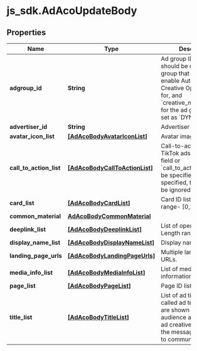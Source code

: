 # js_sdk.AdAcoUpdateBody

## Properties
Name | Type | Description | Notes
------------ | ------------- | ------------- | -------------
**adgroup_id** | **String** | Ad group ID. The ID should be of the ad group that you will enable Automated Creative Optimization for, and &#x60;creative_material_mode&#x60; for the ad group must be set as &#x60;DYNAMIC&#x60;. | [optional] 
**advertiser_id** | **String** | Advertiser ID.  | [required] 
**avatar_icon_list** | [**[AdAcoBodyAvatarIconList]**](AdAcoBodyAvatarIconList.md) | Avatar image list. | [optional] 
**call_to_action_list** | [**[AdAcoBodyCallToActionList]**](AdAcoBodyCallToActionList.md) | Call-to-action list. For TikTok ads, either this field or &#x60;call_to_action_id&#x60; must be specified. If both are specified, this field will be ignored. | [optional] 
**card_list** | [**[AdAcoBodyCardList]**](AdAcoBodyCardList.md) | Card ID list. Length range- [0,1]. | [optional] 
**common_material** | [**AdAcoBodyCommonMaterial**](AdAcoBodyCommonMaterial.md) |  | [optional] 
**deeplink_list** | [**[AdAcoBodyDeeplinkList]**](AdAcoBodyDeeplinkList.md) | List of open URLs. Length range- [0,1] | [optional] 
**display_name_list** | [**[AdAcoBodyDisplayNameList]**](AdAcoBodyDisplayNameList.md) | Display names. | [optional] 
**landing_page_urls** | [**[AdAcoBodyLandingPageUrls]**](AdAcoBodyLandingPageUrls.md) | Multiple landing page URLs. | [optional] 
**media_info_list** | [**[AdAcoBodyMediaInfoList]**](AdAcoBodyMediaInfoList.md) | List of media information. | [optional] 
**page_list** | [**[AdAcoBodyPageList]**](AdAcoBodyPageList.md) | Page ID list. | [optional] 
**title_list** | [**[AdAcoBodyTitleList]**](AdAcoBodyTitleList.md) | List of ad titles (also called ad texts). Ad titles are shown to your audience as part of your ad creative, to deliver the message you intend to communicate to them. | [optional] 
